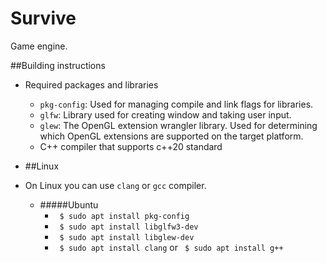 # Survive
Game engine.

##Building instructions
* Required packages and libraries
    * `pkg-config`: Used for managing compile and link flags for libraries.
    * `glfw`: Library used for creating window and taking user input.  
    * `glew`: The OpenGL extension wrangler library. Used for determining 
    which OpenGL extensions are supported on the target platform. 
    * C++ compiler that supports c++20 standard
    
 * ##Linux
 * On Linux you can use `clang` or `gcc` compiler. 
   - #####Ubuntu 
        * ` $ sudo apt install pkg-config`
        * ` $ sudo apt install libglfw3-dev`
        * ` $ sudo apt install libglew-dev`
        * ` $ sudo apt install clang` or ` $ sudo apt install g++`

